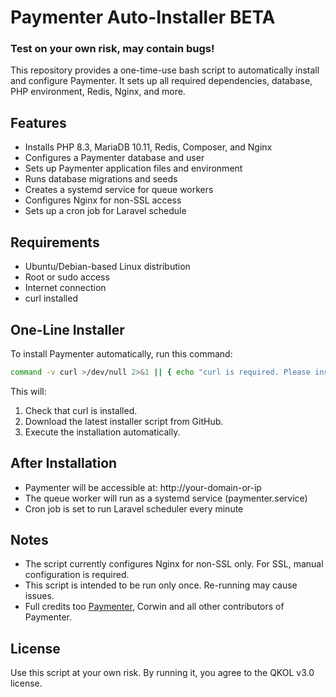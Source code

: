 # Paymenter Auto-Installer BETA

### Test on your own risk, may contain bugs!

This repository provides a one-time-use bash script to automatically install and configure Paymenter.
It sets up all required dependencies, database, PHP environment, Redis, Nginx, and more.

## Features
- Installs PHP 8.3, MariaDB 10.11, Redis, Composer, and Nginx
- Configures a Paymenter database and user
- Sets up Paymenter application files and environment
- Runs database migrations and seeds
- Creates a systemd service for queue workers
- Configures Nginx for non-SSL access
- Sets up a cron job for Laravel schedule

## Requirements
- Ubuntu/Debian-based Linux distribution
- Root or sudo access
- Internet connection
- curl installed

## One-Line Installer
To install Paymenter automatically, run this command:
```bash
command -v curl >/dev/null 2>&1 || { echo "curl is required. Please install it first."; exit 1; }; bash <(curl -sSL https://raw.githubusercontent.com/QKing-Official/Paymenter-Installer/main/installer.sh)
```
This will:
1. Check that curl is installed.
2. Download the latest installer script from GitHub.
3. Execute the installation automatically.

## After Installation
- Paymenter will be accessible at:
  http://your-domain-or-ip
- The queue worker will run as a systemd service (paymenter.service)
- Cron job is set to run Laravel scheduler every minute

## Notes
- The script currently configures Nginx for non-SSL only. For SSL, manual configuration is required.
- This script is intended to be run only once. Re-running may cause issues.
- Full credits too [Paymenter](https://github.com/Paymenter/Paymenter), Corwin and all other contributors of Paymenter.

## License
Use this script at your own risk. By running it, you agree to the QKOL v3.0 license.
